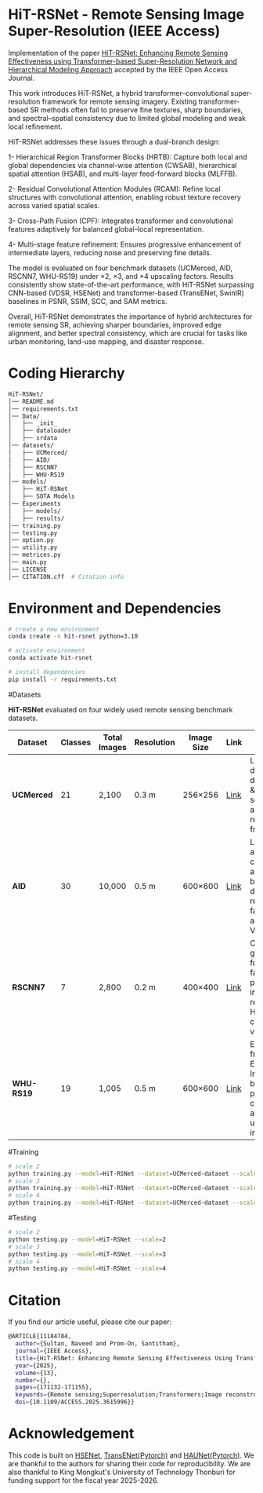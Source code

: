 # HiT-RSNet - Remote Sensing Image Super-Resolution (IEEE Access)

Implementation of the paper [HiT-RSNet: Enhancing Remote Sensing Effectiveness using Transformer-based Super-Resolution Network and Hierarchical Modeling Approach](https://ieeexplore.ieee.org/document/11184784/) accepted by the IEEE Open Access Journal.

This work introduces HiT-RSNet, a hybrid transformer–convolutional super-resolution framework for remote sensing imagery. Existing transformer-based SR methods often fail to preserve fine textures, sharp boundaries, and spectral–spatial consistency due to limited global modeling and weak local refinement.

HiT-RSNet addresses these issues through a dual-branch design:

1- Hierarchical Region Transformer Blocks (HRTB): Capture both local and global dependencies via channel-wise attention (CWSAB), hierarchical spatial attention (HSAB), and multi-layer feed-forward blocks (MLFFB).

2- Residual Convolutional Attention Modules (RCAM): Refine local structures with convolutional attention, enabling robust texture recovery across varied spatial scales.

3- Cross-Path Fusion (CPF): Integrates transformer and convolutional features adaptively for balanced global–local representation.

4- Multi-stage feature refinement: Ensures progressive enhancement of intermediate layers, reducing noise and preserving fine details.

The model is evaluated on four benchmark datasets (UCMerced, AID, RSCNN7, WHU-RS19) under ×2, ×3, and ×4 upscaling factors. Results consistently show state-of-the-art performance, with HiT-RSNet surpassing CNN-based (VDSR, HSENet) and transformer-based (TransENet, SwinIR) baselines in PSNR, SSIM, SCC, and SAM metrics.

Overall, HiT-RSNet demonstrates the importance of hybrid architectures for remote sensing SR, achieving sharper boundaries, improved edge alignment, and better spectral consistency, which are crucial for tasks like urban monitoring, land-use mapping, and disaster response.

# Coding Hierarchy
```bash
HiT-RSNet/
│── README.md  
│── requirements.txt
│── Data/
│   ├── _init_
│   ├── dataloader
│   ├── srdata
│── datasets/
│   ├── UCMerced/
│   ├── AID/
│   ├── RSCNN7
│   ├── WHU-RS19
│── models/
│   ├── HiT-RSNet
│   ├── SOTA Models
│── Experiments
│   ├── models/
│   ├── results/
│── training.py
│── testing.py
│── option.py
│── utility.py
│── metrices.py
│── main.py
│── LICENSE
│── CITATION.cff  # Citation info
```

# Environment and Dependencies
```bash
# create a new environment
conda create -n hit-rsnet python=3.10

# activate environment
conda activate hit-rsnet

# install dependencies
pip install -r requirements.txt
```

#Datasets

**HiT-RSNet** evaluated on four widely used remote sensing benchmark datasets.  

| Dataset    | Classes | Total Images | Resolution | Image Size | Link | Notes |
|------------|---------|--------------|------------|------------|--------|-------|
| **UCMerced** | 21      | 2,100        | 0.3 m      | 256×256    | [Link](http://weegee.vision.ucmerced.edu/datasets/landuse.html)  | Land-use dataset with diverse urban & natural scenes (e.g., agriculture, residential, freeways). |
| **AID**     | 30      | 10,000       | 0.5 m      | 600×600    | [Link](https://captain-whu.github.io/AID/)  | Large-scale aerial dataset covering airports, bridges, deserts, resorts, farmlands, and more. Very diverse. |
| **RSCNN7**  | 7       | 2,800        | 0.2 m      | 400×400    | [Link](https://figshare.com/articles/dataset/RSSCN7_Image_dataset/7006946) | Contains grassland, forest, farmland, parking lots, industrial regions, etc. High intra-class variation. |
| **WHU-RS19**| 19      | 1,005        | 0.5 m      | 600×600    | [Link](https://captain-whu.github.io/BED4RS/)   | Extracted from Google Earth. Includes beaches, ports, commercial areas, and urban infrastructure. |


#Training
```bash
# scale 2
python training.py --model=HiT-RSNet --dataset=UCMerced-dataset --scale=2
# scale 3
python training.py --model=HiT-RSNet --dataset=UCMerced-dataset --scale=3
# scale 4
python training.py --model=HiT-RSNet --dataset=UCMerced-dataset --scale=4
```

#Testing
```bash
# scale 2
python testing.py --model=HiT-RSNet --scale=2
# scale 3
python testing.py --model=HiT-RSNet --scale=3
# scale 4
python testing.py --model=HiT-RSNet --scale=4
```

# Citation
If you find our article useful, please cite our paper:
```bash
@ARTICLE{11184784,
  author={Sultan, Naveed and Prom-On, Santitham},
  journal={IEEE Access}, 
  title={HiT-RSNet: Enhancing Remote Sensing Effectiveness Using Transformer-Based Super-Resolution Network and Hierarchical Modeling Approach}, 
  year={2025},
  volume={13},
  number={},
  pages={171132-171155},
  keywords={Remote sensing;Superresolution;Transformers;Image reconstruction;Satellites;Feature extraction;Adaptation models;Accuracy;Training;Visualization;Remote-sensing;hierarchical modeling;attention;transformers;features refinement},
  doi={10.1109/ACCESS.2025.3615996}}
```

# Acknowledgement
This code is built on [HSENet](https://github.com/Shaosifan/HSENet), [TransENet(Pytorch)](https://github.com/Shaosifan/TransENet) and [HAUNet(Pytorch)](https://github.com/likakakaka/HAUNet_RSISR). We are thankful to the authors for sharing their code for reproducibility. We are also thankful to King Mongkut's University of Technology Thonburi for funding support for the fiscal year 2025-2026.
